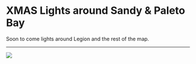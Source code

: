 # XMAS Lights around Sandy & Paleto Bay 
Soon to come lights around Legion and the rest of the map.

---
[![](https://dcbadge.vercel.app/api/server/cfxdev)](https://discord.gg/cfxdev)
